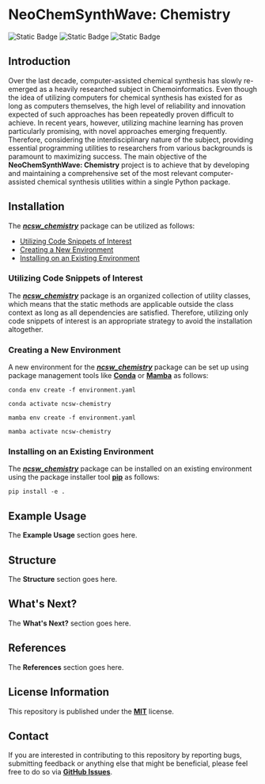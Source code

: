 # NeoChemSynthWave: Chemistry
![Static Badge](https://img.shields.io/badge/ncsw__chemistry-v.2024.06.1-%23E0457B?logo=github&style=flat)
![Static Badge](https://img.shields.io/badge/Institute%20of%20Science%20Tokyo-%231C3177)
![Static Badge](https://img.shields.io/badge/Elix%2C%20Inc.-%235EB6B3)


## Introduction
Over the last decade, computer-assisted chemical synthesis has slowly re-emerged as a heavily researched subject in
Chemoinformatics. Even though the idea of utilizing computers for chemical synthesis has existed for as long as
computers themselves, the high level of reliability and innovation expected of such approaches has been repeatedly
proven difficult to achieve. In recent years, however, utilizing machine learning has proven particularly promising,
with novel approaches emerging frequently. Therefore, considering the interdisciplinary nature of the subject,
providing essential programming utilities to researchers from various backgrounds is paramount to maximizing success.
The main objective of the **NeoChemSynthWave: Chemistry** project is to achieve that by developing and maintaining a
comprehensive set of the most relevant computer-assisted chemical synthesis utilities within a single Python package.


## Installation
The [***ncsw_chemistry***](/ncsw_chemistry) package can be utilized as follows:

- [Utilizing Code Snippets of Interest](#utilizing-code-snippets-of-interest)
- [Creating a New Environment](#creating-a-new-environment)
- [Installing on an Existing Environment](#installing-on-an-existing-environment)


### Utilizing Code Snippets of Interest
The [***ncsw_chemistry***](/ncsw_chemistry) package is an organized collection of utility classes, which means that the
static methods are applicable outside the class context as long as all dependencies are satisfied. Therefore, utilizing
only code snippets of interest is an appropriate strategy to avoid the installation altogether.


### Creating a New Environment
A new environment for the [***ncsw_chemistry***](/ncsw_chemistry) package can be set up using package management tools
like [**Conda**](https://docs.conda.io/en/latest) or [**Mamba**](https://mamba.readthedocs.io/en/latest) as follows:

```shell
conda env create -f environment.yaml

conda activate ncsw-chemistry
```

```shell
mamba env create -f environment.yaml

mamba activate ncsw-chemistry
```


### Installing on an Existing Environment
The [***ncsw_chemistry***](/ncsw_chemistry) package can be installed on an existing environment using the package
installer tool [**pip**](https://pip.pypa.io/en/stable) as follows:

```shell
pip install -e .
```


## Example Usage
The **Example Usage** section goes here.


## Structure
The **Structure** section goes here.


## What's Next?
The **What's Next?** section goes here.


## References
The **References** section goes here.


## License Information
This repository is published under the [**MIT**](/LICENSE) license.


## Contact
If you are interested in contributing to this repository by reporting bugs, submitting feedback or anything else that
might be beneficial, please feel free to do so via
[**GitHub Issues**](https://github.com/neo-chem-synth-wave/ncsw-chemistry/issues).
